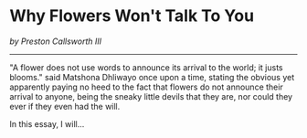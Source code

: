 
# Why Flowers Won't Talk To You
*by Preston Callsworth III*

---

"A flower does not use words to announce its arrival to the world; it justs
blooms." said Matshona Dhliwayo once upon a time, stating the obvious yet
apparently paying no heed to the fact that flowers do not announce their arrival
to anyone, being the sneaky little devils that they are, nor could they ever if
they even had the will.

In this essay, I will...
